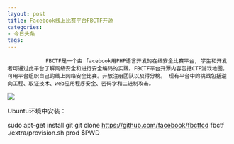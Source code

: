 ```yaml
---
layout: post
title: Facebook线上比赛平台FBCTF开源
categories:
- 今日头条
tags:
---
```

				FBCTF是一个由 facebook用PHP语言开发的在线安全比赛平台, 学生和开发者可通过此平台了解网络安全和进行安全编码的实践。FBCTF平台开源内容包括CTF游戏地图，可用平台组织自己的线上网络安全比赛。开放注册团队以及得分榜。 现有平台中的挑战包括逆向工程、取证技术、web应用程序安全、密码学和二进制攻击。

![](http://p3.pstatp.com/large/6a900074371ddb4ed8c)

Ubuntu环境中安装：

sudo apt-get install git git clone https://github.com/facebook/fbctfcd fbctf ./extra/provision.sh prod $PWD